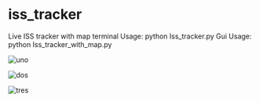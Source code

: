 # iss_tracker
Live ISS tracker with map
terminal Usage: python Iss_tracker.py
Gui Usage: python Iss_tracker_with_map.py

![uno](https://user-images.githubusercontent.com/29146438/118897707-844ba800-b913-11eb-9203-7f61111f551b.PNG)

![dos](https://user-images.githubusercontent.com/29146438/118897718-8a418900-b913-11eb-9514-5b9e565207c9.PNG)

![tres](https://user-images.githubusercontent.com/29146438/118897724-8ca3e300-b913-11eb-92ac-2309deb686b0.PNG)
